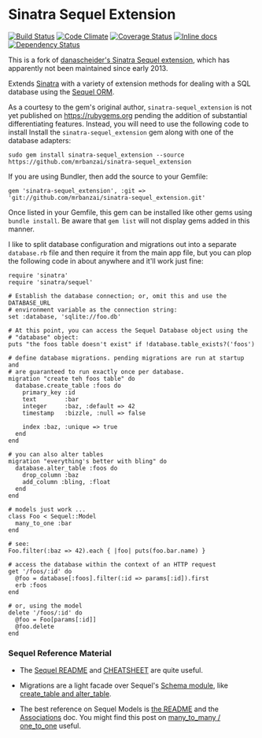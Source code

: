 # Sinatra Sequel Extension 
[![Build Status](https://travis-ci.org/mrbanzai/sinatra-sequel_extension.svg?branch=master)](https://travis-ci.org/mrbanzai/sinatra-sequel_extension) [![Code Climate](https://codeclimate.com/github/mrbanzai/sinatra-sequel_extension/badges/gpa.svg)](https://codeclimate.com/github/mrbanzai/sinatra-sequel_extension) [![Coverage Status](https://img.shields.io/coveralls/mrbanzai/sinatra-sequel_extension.svg)](https://coveralls.io/r/mrbanzai/sinatra-sequel_extension) [![Inline docs](http://inch-ci.org/github/mrbanzai/sinatra-sequel_extension.svg?branch=master)](http://inch-ci.org/github/mrbanzai/sinatra-sequel_extension) [![Dependency Status](https://gemnasium.com/mrbanzai/sinatra-sequel_extension.svg)](https://gemnasium.com/mrbanzai/sinatra-sequel_extension) 

This is a fork of [danascheider's Sinatra Sequel extension](https://github.com/danascheider/sinatra-sequel_extension), which has apparently not been maintained since early 2013.

Extends [Sinatra](http://www.sinatrarb.com/) with a variety of extension methods
for dealing with a SQL database using the [Sequel ORM](http://sequel.rubyforge.org/).

As a courtesy to the gem's original author, `sinatra-sequel_extension` is not yet
published on https://rubygems.org pending the addition of substantial differentiating 
features. Instead, you will need to use the following code to install
Install the `sinatra-sequel_extension` gem along with one of the database adapters:

    sudo gem install sinatra-sequel_extension --source https://github.com/mrbanzai/sinatra-sequel_extension

If you are using Bundler, then add the source to your Gemfile:

    gem 'sinatra-sequel_extension', :git => 'git://github.com/mrbanzai/sinatra-sequel_extension.git'

Once listed in your Gemfile, this gem can be installed like other gems using 
`bundle install`. Be aware that `gem list` will not display gems added in this manner.

I like to split database configuration and migrations out into a separate
`database.rb` file and then require it from the main app file, but you can plop
the following code in about anywhere and it'll work just fine:

    require 'sinatra'
    require 'sinatra/sequel'

    # Establish the database connection; or, omit this and use the DATABASE_URL
    # environment variable as the connection string:
    set :database, 'sqlite://foo.db'

    # At this point, you can access the Sequel Database object using the
    # "database" object:
    puts "the foos table doesn't exist" if !database.table_exists?('foos')

    # define database migrations. pending migrations are run at startup and
    # are guaranteed to run exactly once per database.
    migration "create teh foos table" do
      database.create_table :foos do
        primary_key :id
        text        :bar
        integer     :baz, :default => 42
        timestamp   :bizzle, :null => false

        index :baz, :unique => true
      end
    end

    # you can also alter tables
    migration "everything's better with bling" do
      database.alter_table :foos do
        drop_column :baz
        add_column :bling, :float
      end
    end

    # models just work ...
    class Foo < Sequel::Model
      many_to_one :bar
    end

    # see:
    Foo.filter(:baz => 42).each { |foo| puts(foo.bar.name) }

    # access the database within the context of an HTTP request
    get '/foos/:id' do
      @foo = database[:foos].filter(:id => params[:id]).first
      erb :foos
    end

    # or, using the model
    delete '/foos/:id' do
      @foo = Foo[params[:id]]
      @foo.delete
    end

### Sequel Reference Material

  * The [Sequel README](http://sequel.jeremyevans.net/rdoc/files/README_rdoc.html)
    and [CHEATSHEET](http://sequel.jeremyevans.net/rdoc/files/doc/cheat_sheet_rdoc.html)
    are quite useful.

  * Migrations are a light facade over Sequel's
    [Schema module](http://sequel.jeremyevans.net/rdoc/files/doc/migration_rdoc.html),
    like [create_table and alter_table](hhttp://sequel.jeremyevans.net/rdoc/files/doc/schema_modification_rdoc.html).

  * The best reference on Sequel Models is [the README](http://sequel.jeremyevans.net/rdoc/files/README_rdoc.html)
    and the [Associations](http://sequel.jeremyevans.net/rdoc/files/doc/advanced_associations_rdoc.html) doc.
    You might find this post on [many_to_many / one_to_one](http://steamcode.blogspot.com/2009/03/sequel-models-manytoone-onetomany.html)
    useful.
